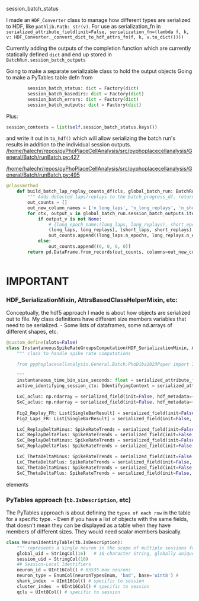 session_batch_status


I made an `HDF_Converter` class to manage how different types are serialized to HDF, like `pathlib.Path: str(v)`. For use as serialization_fn in `serialized_attribute_field(init=False, serialization_fn=(lambda f, k, v: HDF_Converter._convert_dict_to_hdf_attrs_fn(f, k, v.to_dict())))`

Currently adding the outputs of the completion function which are currently statically defined `dict` and end up stored in `BatchRun.session_batch_outputs`

Going to make a separate serializable class to hold the output objects
Going to make a PyTables table defn from
```python
		session_batch_status: dict = Factory(dict)
		session_batch_basedirs: dict = Factory(dict)
		session_batch_errors: dict = Factory(dict)
		session_batch_outputs: dict = Factory(dict)

```
Plus:
```python
session_contexts = list(self.session_batch_status.keys())
```
and write it out in `to_hdf()` which will allow serializing the batch run's results in addition to the individual session outputs.
[/home/halechr/repos/pyPhoPlaceCellAnalysis/src/pyphoplacecellanalysis/General/Batch/runBatch.py:427](vscode://file/home/halechr/repos/pyPhoPlaceCellAnalysis/src/pyphoplacecellanalysis/General/Batch/runBatch.py:427)




[/home/halechr/repos/pyPhoPlaceCellAnalysis/src/pyphoplacecellanalysis/General/Batch/runBatch.py:495](vscode://file/home/halechr/repos/pyPhoPlaceCellAnalysis/src/pyphoplacecellanalysis/General/Batch/runBatch.py:495)
```python
@classmethod
    def build_batch_lap_replay_counts_df(cls, global_batch_run: BatchRun):
        """ Adds detected laps/replays to the batch_progress_df. returns lap_replay_counts_df """
        out_counts = []
        out_new_column_names = ['n_long_laps', 'n_long_replays', 'n_short_laps', 'n_short_replays']
        for ctx, output_v in global_batch_run.session_batch_outputs.items():
            if output_v is not None:
                # {long_epoch_name:(long_laps, long_replays), short_epoch_name:(short_laps, short_replays)}
                (long_laps, long_replays), (short_laps, short_replays) = list(output_v.values())[:2] # only get the first four outputs
                out_counts.append((long_laps.n_epochs, long_replays.n_epochs, short_laps.n_epochs, short_replays.n_epochs))
            else:
                out_counts.append((0, 0, 0, 0))
        return pd.DataFrame.from_records(out_counts, columns=out_new_column_names)
                


```

# IMPORTANT

### HDF_SerializationMixin, AttrsBasedClassHelperMixin, etc:
Conceptually, the hdf5 approach I made is about how objects are serialized out to file.
	My class definitions have different size members variables that need to be serialized. 
		- Some lists of dataframes, some nd.arrays of different shapes, etc.

```python
@custom_define(slots=False)
class InstantaneousSpikeRateGroupsComputation(HDF_SerializationMixin, AttrsBasedClassHelperMixin):
    """ class to handle spike rate computations 

    from pyphoplacecellanalysis.General.Batch.PhoDiba2023Paper import InstantaneousSpikeRateGroupsComputation

    """
    instantaneous_time_bin_size_seconds: float = serialized_attribute_field(default=0.01) # 20ms
    active_identifying_session_ctx: IdentifyingContext = serialized_attribute_field(init=False, serialization_fn=(lambda f, k, v: HDF_Converter._convert_dict_to_hdf_attrs_fn(f, k, v.to_dict()))) # need to write custom serialization to attributes I think

    LxC_aclus: np.ndarray = serialized_field(init=False, hdf_metadata={'track_eXclusive_cells': 'LxC'}) # the list of long-eXclusive cell aclus
    SxC_aclus: np.ndarray = serialized_field(init=False, hdf_metadata={'track_eXclusive_cells': 'SxC'}) # the list of short-eXclusive cell aclus
    
    Fig2_Replay_FR: List[SingleBarResult] = serialized_field(init=False, is_computable=True, serialization_fn=_InstantaneousSpikeRateGroupsComputation_convert_Fig2_ANY_FR_to_hdf_fn, hdf_metadata={'epochs': 'Replay'}) # a list of the four single-bar results.
    Fig2_Laps_FR: List[SingleBarResult] = serialized_field(init=False, is_computable=True, serialization_fn=_InstantaneousSpikeRateGroupsComputation_convert_Fig2_ANY_FR_to_hdf_fn, hdf_metadata={'epochs': 'Laps'}) # a list of the four single-bar results.

    LxC_ReplayDeltaMinus: SpikeRateTrends = serialized_field(init=False, repr=False, default=None, is_computable=True, hdf_metadata={'track_eXclusive_cells': 'LxC', 'epochs': 'Replay', 'track_change_relative_period': 'DeltaMinus'})
    LxC_ReplayDeltaPlus: SpikeRateTrends = serialized_field(init=False, repr=False, default=None, is_computable=True, hdf_metadata={'track_eXclusive_cells': 'LxC', 'epochs': 'Replay', 'track_change_relative_period': 'DeltaPlus'})
    SxC_ReplayDeltaMinus: SpikeRateTrends = serialized_field(init=False, repr=False, default=None, is_computable=True, hdf_metadata={'track_eXclusive_cells': 'SxC', 'epochs': 'Replay', 'track_change_relative_period': 'DeltaMinus'})
    SxC_ReplayDeltaPlus: SpikeRateTrends = serialized_field(init=False, repr=False, default=None, is_computable=True, hdf_metadata={'track_eXclusive_cells': 'SxC', 'epochs': 'Replay', 'track_change_relative_period': 'DeltaPlus'})

    LxC_ThetaDeltaMinus: SpikeRateTrends = serialized_field(init=False, repr=False, default=None, is_computable=True, hdf_metadata={'track_eXclusive_cells': 'LxC', 'epochs': 'Laps', 'track_change_relative_period': 'DeltaMinus'})
    LxC_ThetaDeltaPlus: SpikeRateTrends = serialized_field(init=False, repr=False, default=None, is_computable=True, hdf_metadata={'track_eXclusive_cells': 'LxC', 'epochs': 'Laps', 'track_change_relative_period': 'DeltaPlus'})
    SxC_ThetaDeltaMinus: SpikeRateTrends = serialized_field(init=False, repr=False, default=None, is_computable=True, hdf_metadata={'track_eXclusive_cells': 'SxC', 'epochs': 'Laps', 'track_change_relative_period': 'DeltaMinus'})
    SxC_ThetaDeltaPlus: SpikeRateTrends = serialized_field(init=False, repr=False, default=None, is_computable=True, hdf_metadata={'track_eXclusive_cells': 'SxC', 'epochs': 'Laps', 'track_change_relative_period': 'DeltaPlus'})
``` 

elements
                                                              

### PyTables approach (`tb.IsDescription`, etc)
The PyTables approach is about defining the `types of each row` in the table for a specific type.
	- Even if you have a list of objects with the same fields, that doesn't mean they can be displayed as a table when they have members of different sizes. They would need scalar members basically.

```python
class NeuronIdentityTable(tb.IsDescription):
    """ represents a single neuron in the scope of multiple sessions for use in a PyTables table or HDF5 output file """
    global_uid = StringCol(16)   # 16-character String, globally unique neuron identifier (across all sessions) composed of a session_uid and the neuron's (session-specific) aclu
    session_uid = StringCol(16)
    ## Session-Local Identifiers
    neuron_id = UInt16Col() # 65535 max neurons
    neuron_type = EnumCol(neuronTypesEnum, 'bad', base='uint8') # 
    shank_index  = UInt16Col() # specific to session
    cluster_index  = UInt16Col() # specific to session
    qclu = UInt8Col() # specific to session
```
